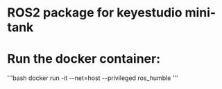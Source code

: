 # ROS2 package for keyestudio mini-tank

# Run the docker container:
'''bash
docker run -it --net=host --privileged ros_humble
'''

